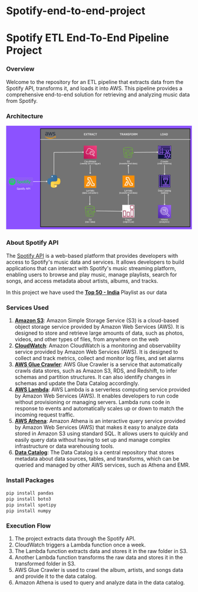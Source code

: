 # Spotify-end-to-end-project
# Spotify ETL End-To-End Pipeline Project

### Overview

 Welcome to the repository for an ETL pipeline that extracts data from the Spotify API, transforms it, and loads it into AWS. This pipeline provides a comprehensive end-to-end solution for retrieving and analyzing music data from Spotify.
 
 ### Architecture
 ![Architecture Diagram](https://github.com/shagunshri33/spotify-end-to-end-project/blob/main/Architecture.jpeg)
 
 ### About Spotify API
 The [Spotify API](https://developer.spotify.com/documentation/) is a web-based platform that provides developers with access to Spotify's music data and services. It allows developers to build applications that can interact with Spotify's music streaming platform, enabling users to browse and play music, manage playlists, search for songs, and access metadata about artists, albums, and tracks.
 
 In this project we have used the [**Top 50 - India**](https://open.spotify.com/playlist/37i9dQZEVXbLZ52XmnySJg) Playlist as our data    
 
 ### Services Used
 
1. [**Amazon S3**](https://docs.aws.amazon.com/s3/index.html): Amazon Simple Storage Service (S3) is a cloud-based object storage service provided by Amazon Web Services (AWS). It is designed to store and retrieve large amounts of data, such as photos, videos, and other types of files, from anywhere on the web
2. [**CloudWatch**](https://docs.aws.amazon.com/cloudwatch/): Amazon CloudWatch is a monitoring and observability service provided by Amazon Web Services (AWS). It is designed to collect and track metrics, collect and monitor log files, and set alarms
3. [**AWS Glue Crawler**](https://docs.aws.amazon.com/glue/latest/webapi/API_Crawler.html): AWS Glue Crawler is a service that automatically crawls data stores, such as Amazon S3, RDS, and Redshift, to infer schemas and partition structures. It can also identify changes in schemas and update the Data Catalog accordingly.
4. [**AWS Lambda**](https://docs.aws.amazon.com/lambda/index.html): AWS Lambda is a serverless computing service provided by Amazon Web Services (AWS). It enables developers to run code without provisioning or managing servers. Lambda runs code in response to events and automatically scales up or down to match the incoming request traffic.
5. [**AWS Athena**](https://docs.aws.amazon.com/athena/): Amazon Athena is an interactive query service provided by Amazon Web Services (AWS) that makes it easy to analyze data stored in Amazon S3 using standard SQL. It allows users to quickly and easily query data without having to set up and manage complex infrastructure or data warehousing tools.
6. [**Data Catalog**](https://docs.aws.amazon.com/glue/latest/dg/catalog-and-crawler.html): The Data Catalog is a central repository that stores metadata about data sources, tables, and transforms, which can be queried and managed by other AWS services, such as Athena and EMR.

### Install Packages
```
pip install pandas
pip install boto3
pip install spotipy
pip install numpy
```

### Execution Flow
1. The project extracts data through the Spotify API.
2. CloudWatch triggers a Lambda function once a week.
3. The Lambda function extracts data and stores it in the raw folder in S3.
4. Another Lambda function transforms the raw data and stores it in the transformed folder in S3.
5. AWS Glue Crawler is used to crawl the album, artists, and songs data and provide it to the data catalog.
6. Amazon Athena is used to query and analyze data in the data catalog.
 
